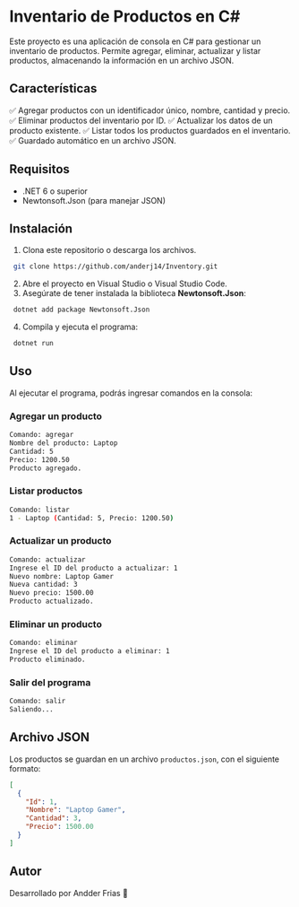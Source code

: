# Inventario de Productos en C#

Este proyecto es una aplicación de consola en C# para gestionar un inventario de productos. Permite agregar, eliminar, actualizar y listar productos, almacenando la información en un archivo JSON.

## Características

✅ Agregar productos con un identificador único, nombre, cantidad y precio.
✅ Eliminar productos del inventario por ID.
✅ Actualizar los datos de un producto existente.
✅ Listar todos los productos guardados en el inventario.
✅ Guardado automático en un archivo JSON.

## Requisitos

- .NET 6 o superior
- Newtonsoft.Json (para manejar JSON)

## Instalación

1. Clona este repositorio o descarga los archivos.
```sh
 git clone https://github.com/anderj14/Inventory.git
```
2. Abre el proyecto en Visual Studio o Visual Studio Code.
3. Asegúrate de tener instalada la biblioteca **Newtonsoft.Json**:
```sh
 dotnet add package Newtonsoft.Json
```
4. Compila y ejecuta el programa:
```sh
 dotnet run
```

## Uso

Al ejecutar el programa, podrás ingresar comandos en la consola:

### Agregar un producto
```sh
Comando: agregar
Nombre del producto: Laptop
Cantidad: 5
Precio: 1200.50
Producto agregado.
```

### Listar productos
```sh
Comando: listar
1 - Laptop (Cantidad: 5, Precio: 1200.50)
```

### Actualizar un producto
```sh
Comando: actualizar
Ingrese el ID del producto a actualizar: 1
Nuevo nombre: Laptop Gamer
Nueva cantidad: 3
Nuevo precio: 1500.00
Producto actualizado.
```

### Eliminar un producto
```sh
Comando: eliminar
Ingrese el ID del producto a eliminar: 1
Producto eliminado.
```

### Salir del programa
```sh
Comando: salir
Saliendo...
```

## Archivo JSON

Los productos se guardan en un archivo `productos.json`, con el siguiente formato:
```json
[
  {
    "Id": 1,
    "Nombre": "Laptop Gamer",
    "Cantidad": 3,
    "Precio": 1500.00
  }
]
```

## Autor
Desarrollado por Andder Frias 🚀

